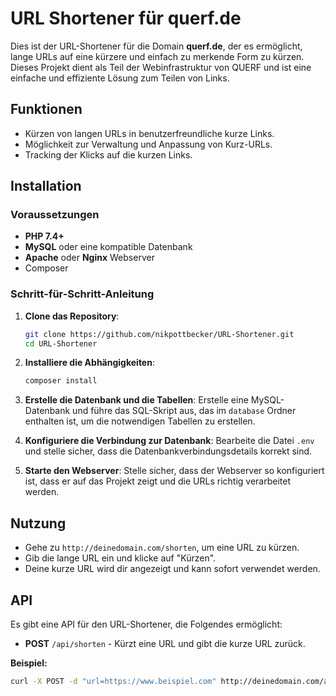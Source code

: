 # URL Shortener für querf.de

Dies ist der URL-Shortener für die Domain **querf.de**, der es ermöglicht, lange URLs auf eine kürzere und einfach zu merkende Form zu kürzen. Dieses Projekt dient als Teil der Webinfrastruktur von QUERF und ist eine einfache und effiziente Lösung zum Teilen von Links.

## Funktionen

- Kürzen von langen URLs in benutzerfreundliche kurze Links.
- Möglichkeit zur Verwaltung und Anpassung von Kurz-URLs.
- Tracking der Klicks auf die kurzen Links.

## Installation

### Voraussetzungen

- **PHP 7.4+**
- **MySQL** oder eine kompatible Datenbank
- **Apache** oder **Nginx** Webserver
- Composer

### Schritt-für-Schritt-Anleitung

1. **Clone das Repository**:
    ```bash
    git clone https://github.com/nikpottbecker/URL-Shortener.git
    cd URL-Shortener
    ```

2. **Installiere die Abhängigkeiten**:
    ```bash
    composer install
    ```

3. **Erstelle die Datenbank und die Tabellen**:
    Erstelle eine MySQL-Datenbank und führe das SQL-Skript aus, das im `database` Ordner enthalten ist, um die notwendigen Tabellen zu erstellen.

4. **Konfiguriere die Verbindung zur Datenbank**:
    Bearbeite die Datei `.env` und stelle sicher, dass die Datenbankverbindungsdetails korrekt sind.

5. **Starte den Webserver**:
    Stelle sicher, dass der Webserver so konfiguriert ist, dass er auf das Projekt zeigt und die URLs richtig verarbeitet werden.

## Nutzung

- Gehe zu `http://deinedomain.com/shorten`, um eine URL zu kürzen.
- Gib die lange URL ein und klicke auf "Kürzen".
- Deine kurze URL wird dir angezeigt und kann sofort verwendet werden.

## API

Es gibt eine API für den URL-Shortener, die Folgendes ermöglicht:

- **POST** `/api/shorten` - Kürzt eine URL und gibt die kurze URL zurück.

**Beispiel:**

```bash
curl -X POST -d "url=https://www.beispiel.com" http://deinedomain.com/api/shorten
